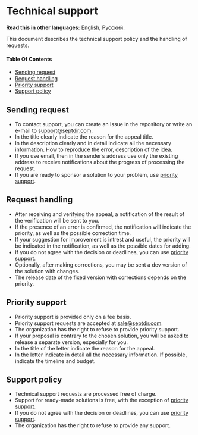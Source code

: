 # Technical support

**Read this in other languages:** 
[English](SUPPORT.md), 
[Русский](SUPPORT_RU.md).

This document describes the technical support policy and the handling of requests.

#### Table Of Contents
* [Sending request](#sending-request)
* [Request handling](#request-handling)
* [Priority support](#priority-support)
* [Support policy](#support-policy)

## Sending request
* To contact support, you can create an Issue in the repository or write an e-mail to support@septdir.com.
* In the title clearly indicate the reason for the appeal title.
* In the description clearly and in detail indicate all the necessary information. How to reproduce the error, description of the idea.
* If you use email, then in the sender’s address use only the existing address to receive notifications about the progress of processing the request.
* If you are ready to sponsor a solution to your problem, use [priority support](#priority-support).

## Request handling
* After receiving and verifying the appeal, a notification of the result of the verification will be sent to you.
* If the presence of an error is confirmed, the notification will indicate the priority, as well as the possible correction time.
* If your suggestion for improvement is intrest and useful, the priority will be indicated in the notification, as well as the possible dates for adding.
* If you do not agree with the decision or deadlines, you can use [priority support](#priority-support).
* Optionally, after making corrections, you may be sent a dev version of the solution with changes.
* The release date of the fixed version with corrections depends on the priority.

## Priority support
* Priority support is provided only on a fee basis.
* Priority support requests are accepted at sale@septdir.com.
* The organization has the right to refuse to provide priority support.
* If your proposal is contrary to the chosen solution, you will be asked to release a separate version, especially for you.
* In the title of the letter indicate the reason for the appeal.
* In the letter indicate in detail all the necessary information. If possible, indicate the timeline and budget.

## Support policy
* Technical support requests are processed free of charge.
* Support for ready-made solutions is free, with the exception of [priority support](#priority-support).
* If you do not agree with the decision or deadlines, you can use [priority support](#priority-support).
* The organization has the right to refuse to provide any support.
